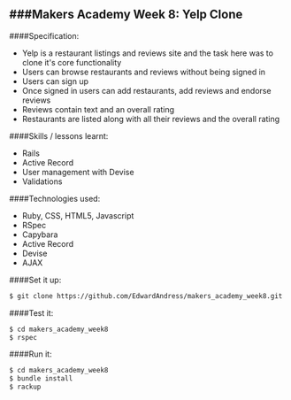 ###Makers Academy Week 8: Yelp Clone
-----------------------------------------

####Specification:
 * Yelp is a restaurant listings and reviews site and the task here was to clone it's core functionality
  * Users can browse restaurants and reviews without being signed in
  * Users can sign up
  * Once signed in users can add restaurants, add reviews and endorse reviews
  * Reviews contain text and an overall rating
  * Restaurants are listed along with all their reviews and the overall rating
  
####Skills / lessons learnt:
 * Rails
 * Active Record
 * User management with Devise
 * Validations
 
####Technologies used:
 * Ruby, CSS, HTML5, Javascript
 * RSpec
 * Capybara
 * Active Record
 * Devise
 * AJAX

####Set it up:
```sh
$ git clone https://github.com/EdwardAndress/makers_academy_week8.git
```

####Test it:
```sh
$ cd makers_academy_week8
$ rspec
```

####Run it:
```sh
$ cd makers_academy_week8
$ bundle install
$ rackup
```
